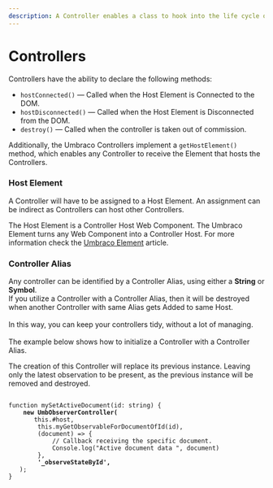 ```yaml
---
description: A Controller enables a class to hook into the life cycle of a Web Component
---
```


# Controllers

Controllers have the ability to declare the following methods:

* `hostConnected()` — Called when the Host Element is Connected to the DOM.
* `hostDisconnected()` — Called when the Host Element is Disconnected from the DOM.
* `destroy()` — Called when the controller is taken out of commission.

Additionally, the Umbraco Controllers implement a `getHostElement()` method, which enables any Controller to receive the Element that hosts the Controllers.

### Host Element

A Controller will have to be assigned to a Host Element. An assignment can be indirect as Controllers can host other Controllers.

The Host Element is a Controller Host Web Component. The Umbraco Element turns any Web Component into a Controller Host. For more information check the [Umbraco Element](../) article.

### Controller Alias

Any controller can be identified by a Controller Alias, using either a **String** or **Symbol**.\
If you utilize a Controller with a Controller Alias, then it will be destroyed when another Controller with same Alias gets Added to same Host.\
\
In this way, you can keep your controllers tidy, without a lot of managing.\
\
The example below shows how to initialize a Controller with a Controller Alias.&#x20;

The creation of this Controller will replace its previous instance. Leaving only the latest observation to be present, as the previous instance will be removed and destroyed.

<pre class="language-javascript"><code class="lang-javascript">
function mySetActiveDocument(id: string) {
<strong>	new UmbObserverController(
</strong>		this.#host,
		this.myGetObservableForDocumentOfId(id),
		(document) => {
			// Callback receiving the specific document.
			Console.log("Active document data ", document)
		},
<strong>		'_observeStateById',
</strong>	);
}
</code></pre>
